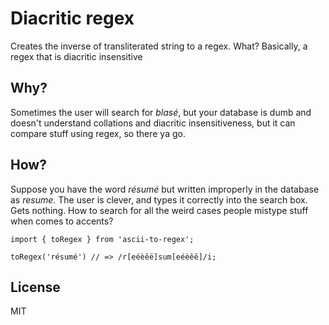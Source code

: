 # Diacritic regex

Creates the inverse of transliterated string to a regex. What? Basically, a regex that is diacritic insensitive

## Why?

Sometimes the user will search for *blasé*, but your database is dumb and doesn't understand collations and diacritic insensitiveness, but it can compare stuff using regex, so there ya go.

## How?

Suppose you have the word *résumé* but written improperly in the database as *resume*. The user is clever, and types it correctly into the search box. Gets nothing. How to search for all the weird cases people mistype stuff when comes to accents?

```es6
import { toRegex } from 'ascii-to-regex';

toRegex('résumé') // => /r[eéèêë]sum[eéèêë]/i;
```

## License

MIT
